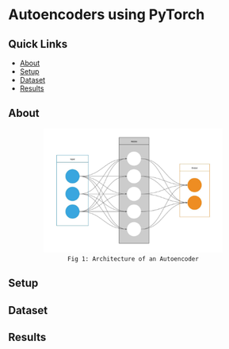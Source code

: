 # Autoencoders using PyTorch

## Quick Links
- [About](#About)
- [Setup](#setup)
- [Dataset](#dataset)
- [Results](#results)

## About
<p align="center">
	<img src="images/autoencoder.jpeg" height='250px'/><br>
	<code>Fig 1: Architecture of an Autoencoder</code>
</p>

## Setup
## Dataset
## Results
